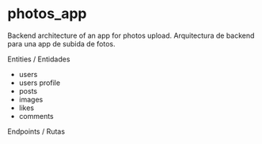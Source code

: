 # photos_app

Backend architecture of an app for photos upload.
Arquitectura de backend para una app de subida de fotos.

Entities / Entidades

- users
- users profile
- posts
- images
- likes
- comments

Endpoints / Rutas
